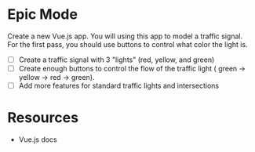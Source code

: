 # Epic Mode #
Create a new Vue.js app. You will using this app to model a traffic signal. For the first pass, you should use buttons to control what color the light is.

- [ ] Create a traffic signal with 3 "lights" (red, yellow, and green)
- [ ] Create enough buttons to control the flow of the traffic light ( green -> yellow -> red -> green).
- [ ] Add more features for standard traffic lights and intersections
# Resources #
* Vue.js docs